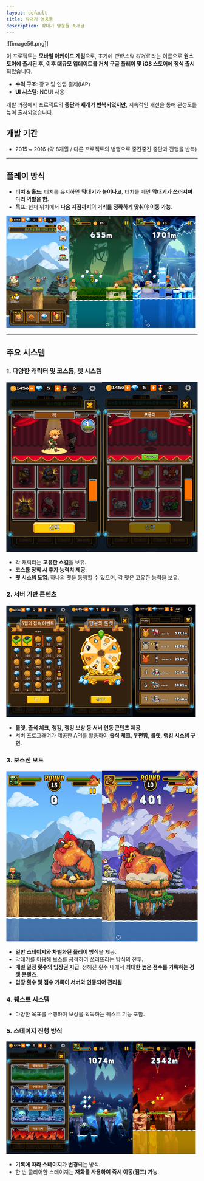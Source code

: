 ```yaml
---
layout: default
title: 작대기 영웅들
description: 작대기 영웅들 소개글
---
```


![[image56.png]]

이 프로젝트는 **모바일 아케이드 게임**으로, 초기에 _판타스틱 히어로_ 라는 이름으로 **원스토어에 출시된 후, 이후 대규모 업데이트를 거쳐 구글 플레이 및 iOS 스토어에 정식 출시**되었습니다.

- **수익 구조**: 광고 및 인앱 결제(IAP)
- **UI 시스템**: NGUI 사용

개발 과정에서 프로젝트의 **중단과 재개가 반복되었지만**, 지속적인 개선을 통해 완성도를 높여 출시되었습니다.

## 개발 기간

- 2015 ~ 2016 (약 8개월 / 다른 프로젝트의 병행으로 중간중간 중단과 진행을 반복)

---

## 플레이 방식

- **터치 & 홀드**: 터치를 유지하면 **막대기가 늘어나고**, 터치를 떼면 **막대기가 쓰러지며 다리 역할을 함**.
- **목표**: 현재 위치에서 **다음 지점까지의 거리를 정확하게 맞춰야 이동 가능**.

<img src="./assets/image57.png" width="33%" height="33%"><img src="./assets/image58.png" width="33%" height="33%"><img src="./assets/image59.png" width="33%" height="33%">

---

## 주요 시스템

### **1. 다양한 캐릭터 및 코스튬, 펫 시스템**

<img src="./assets/image65.png" width="50%" height="50%"><img src="./assets/image66.png" width="50%" height="50%">

- 각 캐릭터는 **고유한 스킬**을 보유.
- **코스튬 장착 시 추가 능력치 제공**.
- **펫 시스템 도입**: 하나의 펫을 동행할 수 있으며, 각 펫은 고유한 능력을 보유.

### **2. 서버 기반 콘텐츠**

<img src="./assets/image60.png" width="33%" height="33%"><img src="./assets/image61.png" width="33%" height="33%"><img src="./assets/image62.png" width="33%" height="33%">

- **룰렛, 출석 체크, 랭킹, 랭킹 보상 등 서버 연동 콘텐츠 제공**.
- 서버 프로그래머가 제공한 API를 활용하여 **출석 체크, 우편함, 룰렛, 랭킹 시스템 구현**.

### **3. 보스전 모드**

<img src="./assets/image63.png" width="50%" height="50%"><img src="./assets/image64.png" width="50%" height="50%">

- **일반 스테이지와 차별화된 플레이 방식**을 제공.
- 막대기를 이용해 보스를 공격하여 쓰러뜨리는 방식의 전투.
- **매일 일정 횟수의 입장권 지급**, 정해진 횟수 내에서 **최대한 높은 점수를 기록하는 경쟁 콘텐츠**.
- **입장 횟수 및 점수 기록이 서버와 연동되어 관리됨**.

### **4. 퀘스트 시스템**

- 다양한 목표를 수행하여 보상을 획득하는 퀘스트 기능 포함.

### **5. 스테이지 진행 방식**

<img src="./assets/image67.png" width="33%" height="33%"><img src="./assets/image68.png" width="33%" height="33%"><img src="./assets/image69.png" width="33%" height="33%">

- **기록에 따라 스테이지가 변경**되는 방식.
- 한 번 클리어한 스테이지는 **재화를 사용하여 즉시 이동(점프) 가능**.
